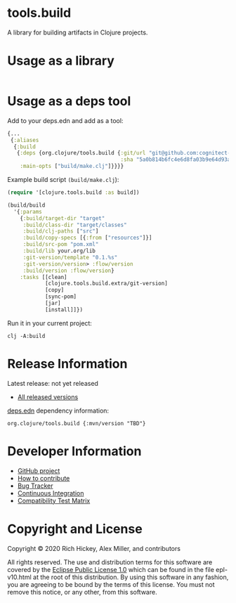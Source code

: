 tools.build
========================================

A library for building artifacts in Clojure projects.

# Usage as a library

```clojure
```

# Usage as a deps tool

Add to your deps.edn and add as a tool:

```clojure
{...
 {:aliases
  {:build
   {:deps {org.clojure/tools.build {:git/url "git@github.com:cognitect-labs/tools.build.git"
                                    :sha "5a0b814b6fc4e6d8fa03b9e64d93aef68f4f92a8"}}
    :main-opts ["build/make.clj"]}}}}
```

Example build script `(build/make.clj`):

```clojure
(require '[clojure.tools.build :as build])

(build/build
  '{:params
    {:build/target-dir "target"
     :build/class-dir "target/classes"
     :build/clj-paths ["src"]
     :build/copy-specs [{:from ["resources"]}]
     :build/src-pom "pom.xml"
     :build/lib your.org/lib
     :git-version/template "0.1.%s"
     :git-version/version> :flow/version
     :build/version :flow/version}
    :tasks [[clean]
            [clojure.tools.build.extra/git-version]
            [copy]
            [sync-pom]
            [jar]
            [install]]})

```

Run it in your current project:

```
clj -A:build
```

# Release Information

Latest release: not yet released

* [All released versions](http://search.maven.org/#search%7Cgav%7C1%7Cg%3A%22org.clojure%22%20AND%20a%3A%22tools.build%22)

[deps.edn](https://clojure.org/guides/deps_and_cli) dependency information:

```
org.clojure/tools.build {:mvn/version "TBD"}
```

# Developer Information

* [GitHub project](https://github.com/clojure/tools.build)
* [How to contribute](https://clojure.org/community/contributing)
* [Bug Tracker](https://dev.clojure.org/jira/browse/TDEPS)
* [Continuous Integration](https://build.clojure.org/job/tools.build/)
* [Compatibility Test Matrix](https://build.clojure.org/job/tools.build-test-matrix/)

# Copyright and License

Copyright © 2020 Rich Hickey, Alex Miller, and contributors

All rights reserved. The use and
distribution terms for this software are covered by the
[Eclipse Public License 1.0] which can be found in the file
epl-v10.html at the root of this distribution. By using this software
in any fashion, you are agreeing to be bound by the terms of this
license. You must not remove this notice, or any other, from this
software.

[Eclipse Public License 1.0]: http://opensource.org/licenses/eclipse-1.0.php
